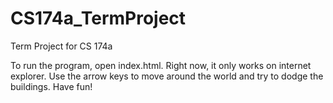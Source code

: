 CS174a_TermProject
==================

Term Project for CS 174a

To run the program, open index.html.
Right now, it only works on internet explorer.
Use the arrow keys to move around the world and try to dodge the buildings. Have fun!
